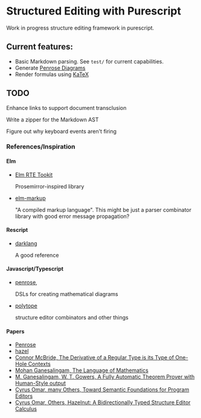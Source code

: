 # Structured Editing with Purescript

Work in progress structure editing framework in purescript.

## Current features:

* Basic Markdown parsing. See `test/` for current capabilities.
* Generate [Penrose Diagrams](https://penrosecs.cmu.edu)
* Render formulas using [KaTeX](https://katex.org)

## TODO

Enhance links to support document transclusion

Write a zipper for the Markdown AST

Figure out why keyboard events aren't firing

### References/Inspiration

#### Elm 

* [Elm RTE Tookit](https://github.com/mweiss/elm-rte-toolkit)

  Prosemirror-inspired library

* [elm-markup](https://github.com/mdgriffith/elm-markup)  

  "A compiled markup language". This might be just a parser combinator 
  library with good error message propagation?

#### Rescript

* [darklang](https://github.com/darklang/classic-dark)

  A good reference

#### Javascript/Typescript

* [penrose](https://github.com/penrose/penrose),

  DSLs for creating mathematical diagrams

* [polytope](https://github.com/vezwork/Polytope)

  structure editor combinators and other things

#### Papers

* [Penrose](https://penrose.cs.cmu.edu/media/Penrose_SIGGRAPH2020a.pdf)
* [hazel](https://github.com/hazelgrove/hazel)
* [Connor McBride, The Derivative of a Regular Type is its Type of One-Hole Contexts](http://strictlypositive.org/diff.pdf)
* [Mohan Ganesalingam, The Language of Mathematics]()
* [M. Ganesalingam, W. T. Gowers, A Fully Automatic Theorem Prover with Human-Style output]()
* [Cyrus Omar, many Others, Toward Semantic Foundations for Program Editors](https://arxiv.org/pdf/1703.08694.pdf)
* [Cyrus Omar, Others, Hazelnut: A Bidirectionally Typed Structure Editor Calculus](https://arxiv.org/pdf/1703.08694.pdf)
